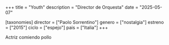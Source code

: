 +++
title = "Youth"
description = "Director de Orquesta"
date = "2025-05-07"

[taxonomies]
director = ["Paolo Sorrentino"]
genero = ["nostalgia"]
estreno = ["2015"]
ciclo = ["espejo"]
pais = ["Italia"]
+++

Actriz comiendo pollo
